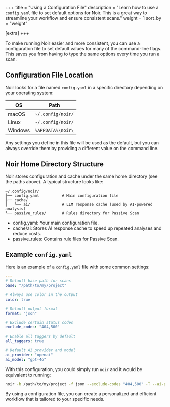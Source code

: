 +++
title = "Using a Configuration File"
description = "Learn how to use a `config.yaml` file to set default options for Noir. This is a great way to streamline your workflow and ensure consistent scans."
weight = 1
sort_by = "weight"

[extra]
+++

To make running Noir easier and more consistent, you can use a configuration file to set default values for many of the command-line flags. This saves you from having to type the same options every time you run a scan.

## Configuration File Location

Noir looks for a file named `config.yaml` in a specific directory depending on your operating system:

| OS | Path |
|---|---|
| macOS | `~/.config/noir/` |
| Linux | `~/.config/noir/` |
| Windows | `%APPDATA%\noir\` |

Any settings you define in this file will be used as the default, but you can always override them by providing a different value on the command line.

## Noir Home Directory Structure

Noir stores configuration and cache under the same home directory (see the paths above). A typical structure looks like:

```
~/.config/noir/
├── config.yaml          # Main configuration file
├── cache/
│   └── ai/              # LLM response cache (used by AI-powered analysis)
└── passive_rules/       # Rules directory for Passive Scan
```

- config.yaml: Your main configuration file.
- cache/ai: Stores AI response cache to speed up repeated analyses and reduce costs.
- passive_rules: Contains rule files for Passive Scan.

## Example `config.yaml`

Here is an example of a `config.yaml` file with some common settings:

```yaml
---
# Default base path for scans
base: "/path/to/my/project"

# Always use color in the output
color: true

# Default output format
format: "json"

# Exclude certain status codes
exclude_codes: "404,500"

# Enable all taggers by default
all_taggers: true

# Default AI provider and model
ai_provider: "openai"
ai_model: "gpt-4o"
```

With this configuration, you could simply run `noir` and it would be equivalent to running:

```bash
noir -b /path/to/my/project -f json --exclude-codes "404,500" -T --ai-provider openai --ai-model gpt-4o
```

By using a configuration file, you can create a personalized and efficient workflow that is tailored to your specific needs.

